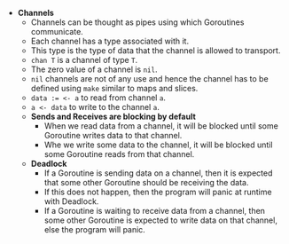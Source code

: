 - **Channels**
	- Channels can be thought as pipes using which Goroutines communicate.
	- Each channel has a type associated with it.
	- This type is the type of data that the channel is allowed to transport.
	- `chan T` is a channel of type `T`.
	- The zero value of a channel is `nil`.
	- `nil` channels are not of any use and hence the channel has to be defined using `make` similar to maps and slices.
	- `data := <- a` to read from channel `a`.
	- `a <- data` to write to the channel `a`.
	- **Sends and Receives are blocking by default**
		- When we read data from a channel, it will be blocked until some Goroutine writes data to that channel.
		- Whe we write some data to the channel, it will be blocked until some Goroutine reads from that channel.
	- **Deadlock** 
		- If a Goroutine is sending data on a channel, then it is expected that some other Goroutine should be receiving the data.
		- If this does not happen, then the program will panic at runtime with Deadlock.
		- If a Goroutine is waiting to receive data from a channel, then some other Goroutine is expected to write data on that channel, else the program will panic.
